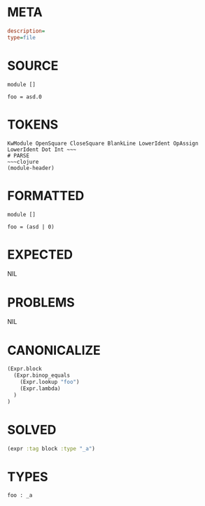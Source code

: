 # META
~~~ini
description=
type=file
~~~
# SOURCE
~~~roc
module []

foo = asd.0
~~~
# TOKENS
~~~text
KwModule OpenSquare CloseSquare BlankLine LowerIdent OpAssign LowerIdent Dot Int ~~~
# PARSE
~~~clojure
(module-header)
~~~
# FORMATTED
~~~roc
module []

foo = (asd | 0)
~~~
# EXPECTED
NIL
# PROBLEMS
NIL
# CANONICALIZE
~~~clojure
(Expr.block
  (Expr.binop_equals
    (Expr.lookup "foo")
    (Expr.lambda)
  )
)
~~~
# SOLVED
~~~clojure
(expr :tag block :type "_a")
~~~
# TYPES
~~~roc
foo : _a
~~~

